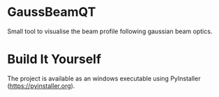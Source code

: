 # GaussBeamQT
Small tool to visualise the beam profile following gaussian beam optics.

# Build It Yourself
The project is available as an windows executable using PyInstaller (https://pyinstaller.org).